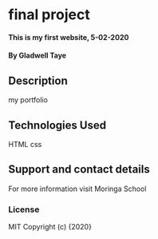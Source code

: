 # final project
#### This is my first website, 5-02-2020
#### By **Gladwell Taye**
## Description
my portfolio

## Technologies Used
HTML css
## Support and contact details
For more information visit Moringa School
### License
MIT
Copyright (c) {2020}
